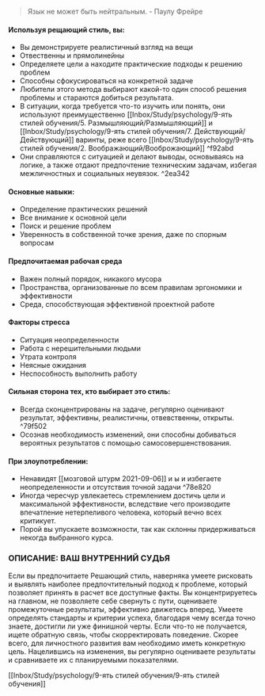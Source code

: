 >Язык не может быть нейтральным. 
\- Паулу Фрейре

#### Используя рещающий стиль, вы:
- Вы демонстрируете реалистичный взгляд на вещи
- Отвественны и прямолинейны
- Определяете цели а находите практические подходы к решению проблем
- Способны сфокусироваться на конкретной задаче
- Любители этого метода выбирают какой-то один способ решения проблемы и стараются добиться результата.
- В ситуации, когда требуется что-то изучить или понять, они используют преимущественно [[Inbox/Study/psychology/9-ять стилей обучения/5. Размышляющий/Размышляющий]] и [[Inbox/Study/psychology/9-ять стилей обучения/7. Действующий/Действующий]] варинты, реже всего [[Inbox/Study/psychology/9-ять стилей обучения/2. Воображающий/Вооброжающий]] ^f92abd
- Они справляются с ситуацией и делают выводы, основываясь на логике, а также отдают предпочтение техническим задачам, избегая межличностных и социальных неувязок. ^2ea342


#### Основные навыки:
- Определение практических решений
- Все внимание к основной цели
- Поиск и решение проблем
- Уверенность в собственной точке зрения, даже по спорным вопросам

#### Предпочитаемая рабочая среда
- Важен полный порядок, никакого мусора 
- Пространства, организованные по всем правилам эргономики и эффективности 
- Среда, способствующая эффективной проектной работе

#### Факторы стресса
- Ситуация неопределенности 
- Работа с нерешительными людьми 
- Утрата контроля 
- Неясные ожидания 
- Неспособность выполнить работу


#### Сильная сторона тех, кто выбирает это стиль:
- Всегда сконцентрированы на задаче, регулярно оценивают результат, эффективны, реалистичны, отвевственны, открыты. ^79f502
- Осознав необходимость изменений, они способны добиваться вероятных результатов с помощью самосовершенствования.


#### При злоупотреблении:
- Ненавидят [[мозговой штурм 2021-09-06]] и ы и избегаете неопределенности и отсутствия точной задачи  ^78e820
- Иногда чересчур увлекаетесь стремлением достичь цели и максимальной эффективности, вследствие чего производите впечатление нетерпеливого человека, который вечно всех критикует. 
- Порой вы упускаете возможности, так как склонны придерживаться некогда выбранного курса.

### ОПИСАНИЕ: ВАШ ВНУТРЕННИЙ СУДЬЯ
Если вы предпочитаете Решающий стиль, наверняка умеете рисковать и выявлять наиболее предпочтительный подход к проблеме, который позволяет принять в расчет все доступные факты. Вы концентрируетесь на главном, не позволяете себе свернуть с пути, оцениваете промежуточные результаты, эффективно движетесь вперед. Умеете определять стандарты и критерии успеха, благодаря чему всегда точно знаете, достигли ли уже финишной черты. Если что-то не получается, ищете обратную связь, чтобы скорректировать поведение. Скорее всего, для личностного развития вам необходимо иметь конкретную цель. Нацелившись на изменения, вы регулярно оцениваете результаты и сравниваете их с планируемыми показателями.

[[Inbox/Study/psychology/9-ять стилей обучения/9-ять стилей обучения]]



